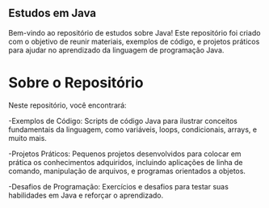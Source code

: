 ## Estudos em Java
Bem-vindo ao repositório de estudos sobre Java! Este repositório foi criado com o objetivo de reunir materiais, exemplos de código, e projetos práticos para ajudar no aprendizado da linguagem de programação Java.

# Sobre o Repositório
Neste repositório, você encontrará:

  -Exemplos de Código: Scripts de código Java para ilustrar conceitos fundamentais da linguagem, como variáveis, loops, condicionais, arrays, e muito mais.

  -Projetos Práticos: Pequenos projetos desenvolvidos para colocar em prática os conhecimentos adquiridos, incluindo aplicações de linha de comando, manipulação de arquivos, e       programas orientados a objetos.

  -Desafios de Programação: Exercícios e desafios para testar suas habilidades em Java e reforçar o aprendizado.

